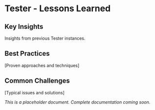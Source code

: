# Tester - Lessons Learned

## Key Insights
Insights from previous Tester instances.

## Best Practices
[Proven approaches and techniques]

## Common Challenges
[Typical issues and solutions]

*This is a placeholder document. Complete documentation coming soon.*
